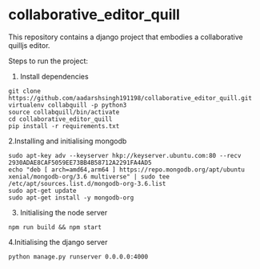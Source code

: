 # collaborative_editor_quill

This repository contains a django project that embodies a collaborative quilljs editor.

Steps to run the project:
1. Install dependencies
```
git clone https://github.com/aadarshsingh191198/collaborative_editor_quill.git
virtualenv collabquill -p python3
source collabquill/bin/activate
cd collaborative_editor_quill
pip install -r requirements.txt
```

2.Installing and initialising mongodb
```
sudo apt-key adv --keyserver hkp://keyserver.ubuntu.com:80 --recv 2930ADAE8CAF5059EE73BB4B58712A2291FA4AD5
echo "deb [ arch=amd64,arm64 ] https://repo.mongodb.org/apt/ubuntu xenial/mongodb-org/3.6 multiverse" | sudo tee /etc/apt/sources.list.d/mongodb-org-3.6.list
sudo apt-get update
sudo apt-get install -y mongodb-org
```

3. Initialising the node server
```
npm run build && npm start
```

4.Initialising the django server
```
python manage.py runserver 0.0.0.0:4000
```
